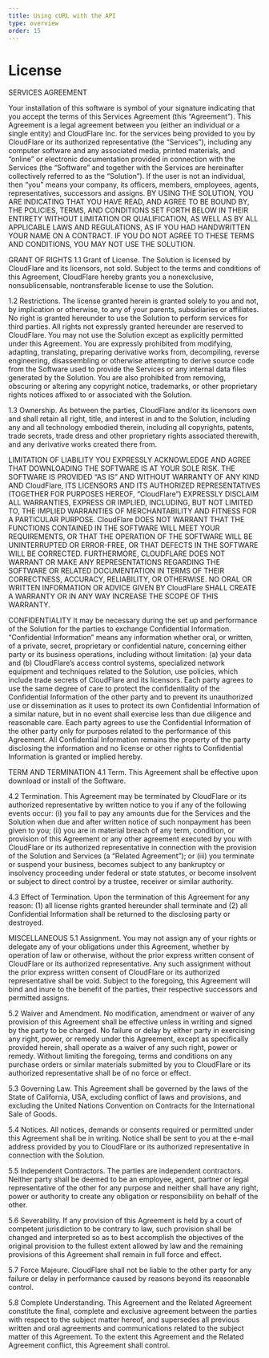 ```yaml
---
title: Using cURL with the API
type: overview
order: 15
---
```


# License
SERVICES AGREEMENT

Your installation of this software is symbol of your signature indicating that you accept the terms of this Services Agreement (this “Agreement”). This Agreement is a legal agreement between you (either an individual or a single entity) and CloudFlare Inc. for the services being provided to you by CloudFlare or its authorized representative (the “Services”), including any computer software and any associated media, printed materials, and “online” or electronic documentation provided in connection with the Services (the “Software” and together with the Services are hereinafter collectively referred to as the “Solution”). If the user is not an individual, then “you” means your company, its officers, members, employees, agents, representatives, successors and assigns. BY USING THE SOLUTION, YOU ARE INDICATING THAT YOU HAVE READ, AND AGREE TO BE BOUND BY, THE POLICIES, TERMS, AND CONDITIONS SET FORTH BELOW IN THEIR ENTIRETY WITHOUT LIMITATION OR QUALIFICATION, AS WELL AS BY ALL APPLICABLE LAWS AND REGULATIONS, AS IF YOU HAD HANDWRITTEN YOUR NAME ON A CONTRACT. IF YOU DO NOT AGREE TO THESE TERMS AND CONDITIONS, YOU MAY NOT USE THE SOLUTION.

GRANT OF RIGHTS
1.1 Grant of License. The Solution is licensed by CloudFlare and its licensors, not sold. Subject to the terms and conditions of this Agreement, CloudFlare hereby grants you a nonexclusive, nonsublicensable, nontransferable license to use the Solution.

1.2 Restrictions. The license granted herein is granted solely to you and not, by implication or otherwise, to any of your parents, subsidiaries or affiliates. No right is granted hereunder to use the Solution to perform services for third parties. All rights not expressly granted hereunder are reserved to CloudFlare. You may not use the Solution except as explicitly permitted under this Agreement. You are expressly prohibited from modifying, adapting, translating, preparing derivative works from, decompiling, reverse engineering, disassembling or otherwise attempting to derive source code from the Software used to provide the Services or any internal data files generated by the Solution. You are also prohibited from removing, obscuring or altering any copyright notice, trademarks, or other proprietary rights notices affixed to or associated with the Solution.

1.3 Ownership. As between the parties, CloudFlare and/or its licensors own and shall retain all right, title, and interest in and to the Solution, including any and all technology embodied therein, including all copyrights, patents, trade secrets, trade dress and other proprietary rights associated therewith, and any derivative works created there from.

LIMITATION OF LIABILITY
YOU EXPRESSLY ACKNOWLEDGE AND AGREE THAT DOWNLOADING THE SOFTWARE IS AT YOUR SOLE RISK. THE SOFTWARE IS PROVIDED “AS IS” AND WITHOUT WARRANTY OF ANY KIND AND CloudFlare, ITS LICENSORS AND ITS AUTHORIZED REPRESENTATIVES (TOGETHER FOR PURPOSES HEREOF, “CloudFlare”) EXPRESSLY DISCLAIM ALL WARRANTIES, EXPRESS OR IMPLIED, INCLUDING, BUT NOT LIMITED TO, THE IMPLIED WARRANTIES OF MERCHANTABILITY AND FITNESS FOR A PARTICULAR PURPOSE. CloudFlare DOES NOT WARRANT THAT THE FUNCTIONS CONTAINED IN THE SOFTWARE WILL MEET YOUR REQUIREMENTS, OR THAT THE OPERATION OF THE SOFTWARE WILL BE UNINTERRUPTED OR ERROR-FREE, OR THAT DEFECTS IN THE SOFTWARE WILL BE CORRECTED. FURTHERMORE, CLOUDFLARE DOES NOT WARRANT OR MAKE ANY REPRESENTATIONS REGARDING THE SOFTWARE OR RELATED DOCUMENTATION IN TERMS OF THEIR CORRECTNESS, ACCURACY, RELIABILITY, OR OTHERWISE. NO ORAL OR WRITTEN INFORMATION OR ADVICE GIVEN BY CloudFlare SHALL CREATE A WARRANTY OR IN ANY WAY INCREASE THE SCOPE OF THIS WARRANTY.

CONFIDENTIALITY
It may be necessary during the set up and performance of the Solution for the parties to exchange Confidential Information. “Confidential Information” means any information whether oral, or written, of a private, secret, proprietary or confidential nature, concerning either party or its business operations, including without limitation: (a) your data and (b) CloudFlare’s access control systems, specialized network equipment and techniques related to the Solution, use policies, which include trade secrets of CloudFlare and its licensors. Each party agrees to use the same degree of care to protect the confidentiality of the Confidential Information of the other party and to prevent its unauthorized use or dissemination as it uses to protect its own Confidential Information of a similar nature, but in no event shall exercise less than due diligence and reasonable care. Each party agrees to use the Confidential Information of the other party only for purposes related to the performance of this Agreement. All Confidential Information remains the property of the party disclosing the information and no license or other rights to Confidential Information is granted or implied hereby.

TERM AND TERMINATION
4.1 Term. This Agreement shall be effective upon download or install of the Software.

4.2 Termination. This Agreement may be terminated by CloudFlare or its authorized representative by written notice to you if any of the following events occur: (i) you fail to pay any amounts due for the Services and the Solution when due and after written notice of such nonpayment has been given to you; (ii) you are in material breach of any term, condition, or provision of this Agreement or any other agreement executed by you with CloudFlare or its authorized representative in connection with the provision of the Solution and Services (a “Related Agreement”); or (iii) you terminate or suspend your business, becomes subject to any bankruptcy or insolvency proceeding under federal or state statutes, or become insolvent or subject to direct control by a trustee, receiver or similar authority.

4.3 Effect of Termination. Upon the termination of this Agreement for any reason: (1) all license rights granted hereunder shall terminate and (2) all Confidential Information shall be returned to the disclosing party or destroyed.

MISCELLANEOUS
5.1 Assignment. You may not assign any of your rights or delegate any of your obligations under this Agreement, whether by operation of law or otherwise, without the prior express written consent of CloudFlare or its authorized representative. Any such assignment without the prior express written consent of CloudFlare or its authorized representative shall be void. Subject to the foregoing, this Agreement will bind and inure to the benefit of the parties, their respective successors and permitted assigns.

5.2 Waiver and Amendment. No modification, amendment or waiver of any provision of this Agreement shall be effective unless in writing and signed by the party to be charged. No failure or delay by either party in exercising any right, power, or remedy under this Agreement, except as specifically provided herein, shall operate as a waiver of any such right, power or remedy. Without limiting the foregoing, terms and conditions on any purchase orders or similar materials submitted by you to CloudFlare or its authorized representative shall be of no force or effect.

5.3 Governing Law. This Agreement shall be governed by the laws of the State of California, USA, excluding conflict of laws and provisions, and excluding the United Nations Convention on Contracts for the International Sale of Goods.

5.4 Notices. All notices, demands or consents required or permitted under this Agreement shall be in writing. Notice shall be sent to you at the e-mail address provided by you to CloudFlare or its authorized representative in connection with the Solution.

5.5 Independent Contractors. The parties are independent contractors. Neither party shall be deemed to be an employee, agent, partner or legal representative of the other for any purpose and neither shall have any right, power or authority to create any obligation or responsibility on behalf of the other.

5.6 Severability. If any provision of this Agreement is held by a court of competent jurisdiction to be contrary to law, such provision shall be changed and interpreted so as to best accomplish the objectives of the original provision to the fullest extent allowed by law and the remaining provisions of this Agreement shall remain in full force and effect.

5.7 Force Majeure. CloudFlare shall not be liable to the other party for any failure or delay in performance caused by reasons beyond its reasonable control.

5.8 Complete Understanding. This Agreement and the Related Agreement constitute the final, complete and exclusive agreement between the parties with respect to the subject matter hereof, and supersedes all previous written and oral agreements and communications related to the subject matter of this Agreement. To the extent this Agreement and the Related Agreement conflict, this Agreement shall control.